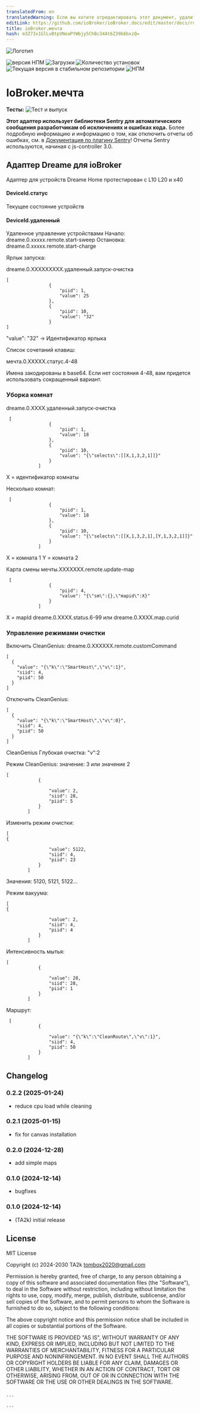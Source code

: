 ```yaml
---
translatedFrom: en
translatedWarning: Если вы хотите отредактировать этот документ, удалите поле «translationFrom», в противном случае этот документ будет снова автоматически переведен
editLink: https://github.com/ioBroker/ioBroker.docs/edit/master/docs/ru/adapterref/iobroker.dreame/README.md
title: ioBroker.мечта
hash: m3Z73x1GlLvBtpVNeaPYWbjy5ChBc34At6Z39b6bxzQ=
---
```

![Логотип](../../../en/adapterref/iobroker.dreame/admin/dreame.png)

![версия НПМ](https://img.shields.io/npm/v/iobroker.dreame.svg)
![Загрузки](https://img.shields.io/npm/dm/iobroker.dreame.svg)
![Количество установок](https://iobroker.live/badges/dreame-installed.svg)
![Текущая версия в стабильном репозитории](https://iobroker.live/badges/dreame-stable.svg)
![НПМ](https://nodei.co/npm/iobroker.dreame.png?downloads=true)

# IoBroker.мечта
**Тесты:** ![Тест и выпуск](https://github.com/TA2k/ioBroker.dreame/workflows/Test%20and%20Release/badge.svg)

**Этот адаптер использует библиотеки Sentry для автоматического сообщения разработчикам об исключениях и ошибках кода.** Более подробную информацию и информацию о том, как отключить отчеты об ошибках, см. в [Документация по плагину Sentry](https://github.com/ioBroker/plugin-sentry#plugin-sentry)! Отчеты Sentry используются, начиная с js-controller 3.0.

## Адаптер Dreame для ioBroker
Адаптер для устройств Dreame Home протестирован с L10 L20 и x40

#### DeviceId.статус
Текущее состояние устройств

#### DeviceId.удаленный
Удаленное управление устройствами Начало: dreame.0.xxxxx.remote.start-sweep Остановка: dreame.0.xxxxx.remote.start-charge

Ярлык запуска:

dreame.0.XXXXXXXXX.удаленный.запуск-очистка

```
[
                {
                    "piid": 1,
                    "value": 25
                },
                {
                    "piid": 10,
                    "value": "32"
                }
]
```

"value": "32" -> Идентификатор ярлыка

Список сочетаний клавиш:

мечта.0.XXXXX.статус.4-48

Имена закодированы в base64. Если нет состояния 4-48, вам придется использовать сокращенный вариант.

### Уборка комнат
dreame.0.XXXX.удаленный.запуск-очистка

```
 [
                {
                    "piid": 1,
                    "value": 18
                },
                {
                    "piid": 10,
                    "value": "{\"selects\":[[X,1,3,2,1]]}"
                }
            ]
```

X = идентификатор комнаты

Несколько комнат:

```
 [
                {
                    "piid": 1,
                    "value": 18
                },
                {
                    "piid": 10,
                    "value": "{\"selects\":[[X,1,3,2,1],[Y,1,3,2,1]]}"
                }
            ]
```

X = комната 1 Y = комната 2

Карта смены мечты.XXXXXXX.remote.update-map

```
 [
                {
                    "piid": 4,
                    "value": "{\"sm\":{},\"mapid\":X}"
                }
            ]
```

X = mapId dreame.0.XXXX.status.6-99 или dreame.0.XXXX.map.curid

### Управление режимами очистки
Включить CleanGenius: dreame.0.XXXXXX.remote.customCommand

```
[
  {
    "value": "{\"k\":\"SmartHost\",\"v\":1}",
    "siid": 4,
    "piid": 50
  }
]
```

Отключить CleanGenius:

```
[
  {
    "value": "{\"k\":\"SmartHost\",\"v\":0}",
    "siid": 4,
    "piid": 50
  }
]
```

CleanGenius Глубокая очистка: \"v\":2

Режим CleanGenius: значение: 3 или значение 2

```
[
            {

                "value": 2,
                "siid": 28,
                "piid": 5
            }
        ]

```

Изменить режим очистки:

```
[
{

                "value": 5122,
                "siid": 4,
                "piid": 23
            }
        ]
```

Значения: 5120, 5121, 5122...

Режим вакуума:

```
[
{

                "value": 2,
                "siid": 4,
                "piid": 4
            }
        ]

```

Интенсивность мытья:

```
[
            {

                "value": 28,
                "siid": 28,
                "piid": 1
            }
        ]
```

Маршрут:

```
 [
            {

                "value": "{\"k\":\"CleanRoute\",\"v\":1}",
                "siid": 4,
                "piid": 50
            }
        ]
```

## Changelog

<!--
    Placeholder for the next version (at the beginning of the line):
    ### **WORK IN PROGRESS**
-->

### 0.2.2 (2025-01-24)

- reduce cpu load while cleaning

### 0.2.1 (2025-01-15)

- fix for canvas installation

### 0.2.0 (2024-12-28)

- add simple maps

### 0.1.0 (2024-12-14)

- bugfixes

### 0.1.0 (2024-12-14)

- (TA2k) initial release

## License

MIT License

Copyright (c) 2024-2030 TA2k <tombox2020@gmail.com>

Permission is hereby granted, free of charge, to any person obtaining a copy
of this software and associated documentation files (the "Software"), to deal
in the Software without restriction, including without limitation the rights
to use, copy, modify, merge, publish, distribute, sublicense, and/or sell
copies of the Software, and to permit persons to whom the Software is
furnished to do so, subject to the following conditions:

The above copyright notice and this permission notice shall be included in all
copies or substantial portions of the Software.

THE SOFTWARE IS PROVIDED "AS IS", WITHOUT WARRANTY OF ANY KIND, EXPRESS OR
IMPLIED, INCLUDING BUT NOT LIMITED TO THE WARRANTIES OF MERCHANTABILITY,
FITNESS FOR A PARTICULAR PURPOSE AND NONINFRINGEMENT. IN NO EVENT SHALL THE
AUTHORS OR COPYRIGHT HOLDERS BE LIABLE FOR ANY CLAIM, DAMAGES OR OTHER
LIABILITY, WHETHER IN AN ACTION OF CONTRACT, TORT OR OTHERWISE, ARISING FROM,
OUT OF OR IN CONNECTION WITH THE SOFTWARE OR THE USE OR OTHER DEALINGS IN THE
SOFTWARE.

````

```

```
````